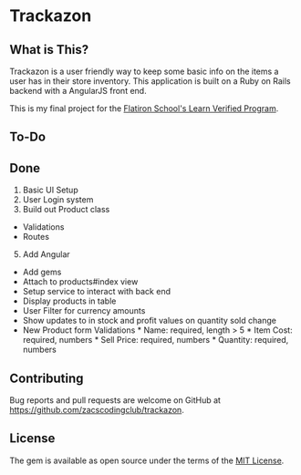 # Trackazon

## What is This?

Trackazon is a user friendly way to keep some basic info on the items a user has in their store inventory.  This application is built on a Ruby on Rails backend with a AngularJS front end.

This is my final project for the [Flatiron School's Learn Verified Program](http://learn.co/with/zacscodingclub).

## To-Do

## Done
1. Basic UI Setup
2. User Login system
3. Build out Product class
  *  Validations
  *  Routes

5. Add Angular
  *  Add gems
  *  Attach to products#index view
  *  Setup service to interact with back end
  *  Display products in table
  *  User Filter for currency amounts
  *  Show updates to in stock and profit values on quantity sold change
  *  New Product form Validations
    *  Name: required, length > 5
    *  Item Cost: required, numbers
    *  Sell Price: required, numbers
    *  Quantity: required, numbers

## Contributing

Bug reports and pull requests are welcome on GitHub at https://github.com/zacscodingclub/trackazon.


## License

The gem is available as open source under the terms of the [MIT License](http://opensource.org/licenses/MIT).
